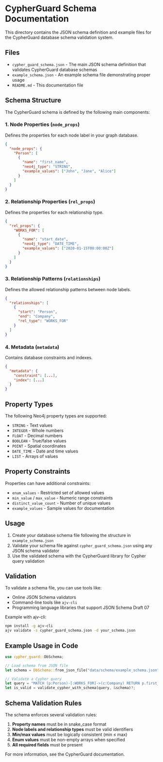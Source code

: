 # CypherGuard Schema Documentation

This directory contains the JSON schema definition and example files for the CypherGuard database schema validation system.

## Files

- `cypher_guard_schema.json` - The main JSON schema definition that validates CypherGuard database schemas
- `example_schema.json` - An example schema file demonstrating proper usage
- `README.md` - This documentation file

## Schema Structure

The CypherGuard schema is defined by the following main components:

### 1. Node Properties (`node_props`)
Defines the properties for each node label in your graph database.

```json
{
  "node_props": {
    "Person": [
      {
        "name": "first_name",
        "neo4j_type": "STRING",
        "example_values": ["John", "Jane", "Alice"]
      }
    ]
  }
}
```

### 2. Relationship Properties (`rel_props`)
Defines the properties for each relationship type.

```json
{
  "rel_props": {
    "WORKS_FOR": [
      {
        "name": "start_date",
        "neo4j_type": "DATE_TIME",
        "example_values": ["2020-01-15T08:00:00Z"]
      }
    ]
  }
}
```

### 3. Relationship Patterns (`relationships`)
Defines the allowed relationship patterns between node labels.

```json
{
  "relationships": [
    {
      "start": "Person",
      "end": "Company",
      "rel_type": "WORKS_FOR"
    }
  ]
}
```

### 4. Metadata (`metadata`)
Contains database constraints and indexes.

```json
{
  "metadata": {
    "constraint": [...],
    "index": [...]
  }
}
```

## Property Types

The following Neo4j property types are supported:

- `STRING` - Text values
- `INTEGER` - Whole numbers
- `FLOAT` - Decimal numbers
- `BOOLEAN` - True/false values
- `POINT` - Spatial coordinates
- `DATE_TIME` - Date and time values
- `LIST` - Arrays of values

## Property Constraints

Properties can have additional constraints:

- `enum_values` - Restricted set of allowed values
- `min_value` / `max_value` - Numeric range constraints
- `distinct_value_count` - Number of unique values
- `example_values` - Sample values for documentation

## Usage

1. Create your database schema file following the structure in `example_schema.json`
2. Validate your schema file against `cypher_guard_schema.json` using any JSON schema validator
3. Use the validated schema with the CypherGuard library for Cypher query validation

## Validation

To validate a schema file, you can use tools like:

- Online JSON Schema validators
- Command-line tools like `ajv-cli`
- Programming language libraries that support JSON Schema Draft 07

Example with ajv-cli:
```bash
npm install -g ajv-cli
ajv validate -s cypher_guard_schema.json -d your_schema.json
```

## Example Usage in Code

```rust
use cypher_guard::DbSchema;

// Load schema from JSON file
let schema = DbSchema::from_json_file("data/schema/example_schema.json")?;

// Validate a Cypher query
let query = "MATCH (p:Person)-[:WORKS_FOR]->(c:Company) RETURN p.first_name, c.company_name";
let is_valid = validate_cypher_with_schema(query, &schema)?;
```

## Schema Validation Rules

The schema enforces several validation rules:

1. **Property names** must be in snake_case format
2. **Node labels and relationship types** must be valid identifiers
3. **Min/max values** must be logically consistent (min ≤ max)
4. **Enum values** must be non-empty arrays when specified
5. **All required fields** must be present

For more information, see the CypherGuard documentation. 